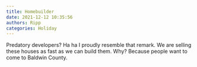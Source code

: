 ```yaml
---
title: Homebuilder
date: 2021-12-12 10:35:56
authors: Ripp
categories: Holiday
---
```


 Predatory developers?   Ha ha   I proudly resemble that remark.   We are selling these houses as fast as we can build them.  Why?  Because people want to come to Baldwin County.